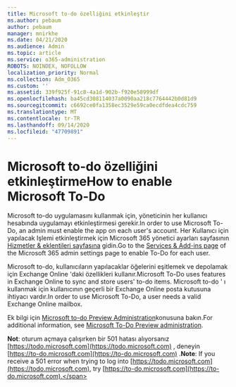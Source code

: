 ```yaml
---
title: Microsoft to-do özelliğini etkinleştir
ms.author: pebaum
author: pebaum
manager: mnirkhe
ms.date: 04/21/2020
ms.audience: Admin
ms.topic: article
ms.service: o365-administration
ROBOTS: NOINDEX, NOFOLLOW
localization_priority: Normal
ms.collection: Adm_O365
ms.custom: ''
ms.assetid: 339f925f-91c8-4a1d-902b-f920e58999df
ms.openlocfilehash: ba45cd308114037a0090aa218c7764442b0d81d9
ms.sourcegitcommit: c6692ce0fa1358ec3529e59ca0ecdfdea4cdc759
ms.translationtype: MT
ms.contentlocale: tr-TR
ms.lasthandoff: 09/14/2020
ms.locfileid: "47709891"
---
```

# <a name="how-to-enable-microsoft-to-do"></a><span data-ttu-id="0504a-102">Microsoft to-do özelliğini etkinleştirme</span><span class="sxs-lookup"><span data-stu-id="0504a-102">How to enable Microsoft To-Do</span></span>

<span data-ttu-id="0504a-103">Microsoft to-do uygulamasını kullanmak için, yöneticinin her kullanıcı hesabında uygulamayı etkinleştirmesi gerekir.</span><span class="sxs-lookup"><span data-stu-id="0504a-103">In order to use Microsoft To-Do, an admin must enable the app on each user's account.</span></span> <span data-ttu-id="0504a-104">Her Kullanıcı için yapılacak Işlemi etkinleştirmek için Microsoft 365 yönetici ayarları sayfasının [Hizmetler &amp; eklentileri sayfasına](https://portal.office.com/adminportal/home#/Settings/ServicesAndAddIns) gidin.</span><span class="sxs-lookup"><span data-stu-id="0504a-104">Go to the [Services &amp; Add-ins page](https://portal.office.com/adminportal/home#/Settings/ServicesAndAddIns) of the Microsoft 365 admin settings page to enable To-Do for each user.</span></span>
  
<span data-ttu-id="0504a-105">Microsoft to-do, kullanıcıların yapılacaklar öğelerini eşitlemek ve depolamak için Exchange Online 'daki özellikleri kullanır.</span><span class="sxs-lookup"><span data-stu-id="0504a-105">Microsoft To-Do uses features in Exchange Online to sync and store users' to-do items.</span></span> <span data-ttu-id="0504a-106">Microsoft to-do ' ı kullanmak için kullanıcının geçerli bir Exchange Online posta kutusuna ihtiyacı vardır.</span><span class="sxs-lookup"><span data-stu-id="0504a-106">In order to use Microsoft To-Do, a user needs a valid Exchange Online mailbox.</span></span>
  
<span data-ttu-id="0504a-107">Ek bilgi için [Microsoft to-do Preview Administration](https://support.office.com/article/490c1a8c-2333-4952-8125-841afadb9620.aspx)konusuna bakın.</span><span class="sxs-lookup"><span data-stu-id="0504a-107">For additional information, see [Microsoft To-Do Preview administration](https://support.office.com/article/490c1a8c-2333-4952-8125-841afadb9620.aspx).</span></span>
  
 <span data-ttu-id="0504a-108">**Not**: oturum açmaya çalışırken bir 501 hatası alıyorsanız [https://todo.microsoft.com](https://todo.microsoft.com) , deneyin [https://to-do.microsoft.com](https://to-do.microsoft.com) .</span><span class="sxs-lookup"><span data-stu-id="0504a-108">**Note**: If you receive a 501 error when trying to log into [https://todo.microsoft.com](https://todo.microsoft.com), try [https://to-do.microsoft.com](https://to-do.microsoft.com).</span></span>
  

